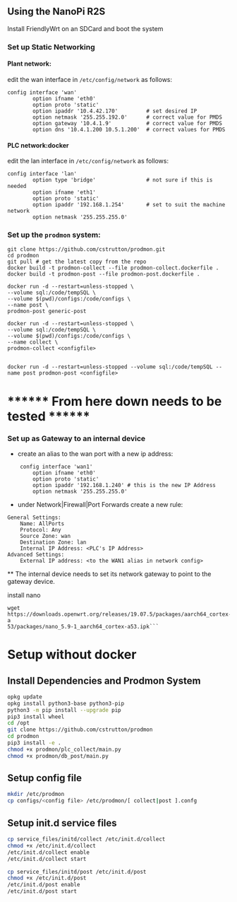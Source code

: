 ## Using the NanoPi R2S

Install FriendlyWrt on an SDCard and boot the system

### Set up Static Networking

#### Plant network:
edit the wan interface in `/etc/config/network` as follows:
```
config interface 'wan'
        option ifname 'eth0'
        option proto 'static'
        option ipaddr '10.4.42.170'         # set desired IP
        option netmask '255.255.192.0'      # correct value for PMDS
        option gateway '10.4.1.9'           # correct value for PMDS
        option dns '10.4.1.200 10.5.1.200'  # correct values for PMDS
```

#### PLC network:docker
edit the lan interface in `/etc/config/network` as follows:
```
config interface 'lan'
        option type 'bridge'                # not sure if this is needed 
        option ifname 'eth1'
        option proto 'static'               
        option ipaddr '192.168.1.254'       # set to suit the machine network
        option netmask '255.255.255.0'
```

### Set up the `prodmon` system:
```
git clone https://github.com/cstrutton/prodmon.git
cd prodmon
git pull # get the latest copy from the repo
docker build -t prodmon-collect --file prodmon-collect.dockerfile .
docker build -t prodmon-post --file prodmon-post.dockerfile .

docker run -d --restart=unless-stopped \
--volume sql:/code/tempSQL \
--volume $(pwd)/configs:/code/configs \
--name post \
prodmon-post generic-post 

docker run -d --restart=unless-stopped \
--volume sql:/code/tempSQL \
--volume $(pwd)/configs:/code/configs \
--name collect \
prodmon-collect <configfile> 


docker run -d --restart=unless-stopped --volume sql:/code/tempSQL --name post prodmon-post <configfile> 
```
# ****** From here down needs to be tested ******


### Set up as Gateway to an internal device
- create an alias to the wan port with a new ip address:
```
    config interface 'wan1'
        option ifname 'eth0'
        option proto 'static'
        option ipaddr '192.168.1.240' # this is the new IP Address
        option netmask '255.255.255.0'
```
- under Network|Firewall|Port Forwards create a new rule:
```
General Settings:
    Name: AllPorts
    Protocol: Any
    Source Zone: wan
    Destination Zone: lan
    Internal IP Address: <PLC's IP Address>
Advanced Settings:
    External IP address: <to the WAN1 alias in network config>
```
** The internal device needs to set its network gateway to point to the gateway device.


install nano 
```
wget https://downloads.openwrt.org/releases/19.07.5/packages/aarch64_cortex-a
53/packages/nano_5.9-1_aarch64_cortex-a53.ipk```
```

#  Setup without docker

## Install Dependencies and Prodmon System
```bash
opkg update
opkg install python3-base python3-pip
python3 -m pip install --upgrade pip
pip3 install wheel
cd /opt
git clone https://github.com/cstrutton/prodmon
cd prodmon
pip3 install -e .
chmod +x prodmon/plc_collect/main.py
chmod +x prodmon/db_post/main.py
```

## Setup config file
```bash
mkdir /etc/prodmon
cp configs/<config file> /etc/prodmon/[ collect|post ].confg
```

## Setup init.d service files
```bash
cp service_files/initd/collect /etc/init.d/collect
chmod +x /etc/init.d/collect
/etc/init.d/collect enable
/etc/init.d/collect start

cp service_files/initd/post /etc/init.d/post
chmod +x /etc/init.d/post
/etc/init.d/post enable
/etc/init.d/post start
```